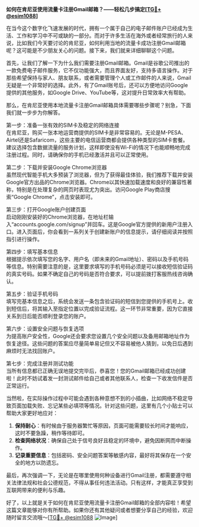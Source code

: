 **如何在肯尼亚使用流量卡注册Gmail邮箱？——轻松几步搞定[[TG💪+ @esim1088](https://t.me/s/esim1088)]**

在当今这个数字化飞速发展的时代，拥有一个属于自己的电子邮件账户已经成为生活、工作和学习中不可或缺的一部分。而对于许多生活在海外或者经常旅行的人来说，比如我们今天要讨论的肯尼亚，如何利用当地的流量卡成功注册Gmail邮箱呢？这可能是不少朋友关心的问题。接下来，我们就来详细聊聊这个问题。

首先，让我们了解一下为什么我们需要注册Gmail邮箱。Gmail是谷歌公司推出的一款免费电子邮件服务，它不仅功能强大，而且界面友好，支持多语言操作。对于那些希望保持与家人、朋友联系，或者需要管理个人或工作邮件的人来说，Gmail无疑是一个非常好的选择。此外，有了Gmail账号后，还可以方便地访问Google提供的其他服务，如Google Drive、YouTube等，这对提升日常效率大有帮助。

那么，在肯尼亚使用本地流量卡注册Gmail邮箱具体需要哪些步骤呢？别急，下面我们就一步步为你解答。

第一步：准备一张有效的SIM卡及稳定的网络连接  
在肯尼亚，购买一张本地运营商提供的SIM卡是非常容易的。无论是M-PESA、Airtel还是Safaricom，这些主要的电信运营商都会提供各种类型的SIM卡套餐。建议选择包含数据流量的服务计划，这样即使没有Wi-Fi的情况下也能顺畅地完成注册过程。同时，请确保你的手机已经激活并且可以正常使用。

第二步：下载并安装Google Chrome浏览器  
虽然现代智能手机大多预装了浏览器，但为了获得最佳体验，我们推荐下载并安装Google官方出品的Chrome浏览器。Chrome以其快速加载速度和良好的兼容性著称，特别是在处理复杂的网页时表现尤为突出。访问Google Play商店搜索“Google Chrome”，点击安装即可。

第三步：打开Google账户创建页面  
启动刚刚安装好的Chrome浏览器，在地址栏输入“accounts.google.com/signup”并回车。这是Google官方提供的新用户注册入口。进入页面后，你会看到一系列关于创建新账户的信息提示，请仔细阅读并按照指引进行操作。

第四步：填写基本信息  
根据提示依次填写您的名字、用户名（即未来的Gmail地址）、密码以及手机号码等信息。特别需要注意的是，这里要求填写的手机号码必须是可以接收短信验证码的真实号码。如果不确定自己的号码是否符合要求，可以提前拨打客服热线咨询确认。

第五步：验证手机号码  
填写完基本信息之后，系统会发送一条包含验证码的短信到您提供的手机号上。收到短信后，将其输入至指定位置以完成验证流程。这一环节非常重要，因为它直接关系到日后能否顺利登录您的账户。

第六步：设置安全问题与恢复选项  
为提高账户安全性，Google还会要求您设置几个安全问题以及备用邮箱地址作为恢复途径。这些问题的答案应尽量简单易记但又不容易被他人猜到，以免日后遇到麻烦时无法找回账户。

第七步：完成注册并测试功能  
当所有信息都已正确无误地提交完毕后，恭喜您！您的Gmail邮箱已经成功创建啦！此时不妨试着发一封测试邮件给自己或者其他联系人，检查一下收发信件是否正常运行。

当然啦，在实际操作过程中可能会遇到各种意想不到的小插曲，比如网络不稳定导致页面加载失败、忘记某些必填项等情况。针对这些问题，这里有几个小贴士可以帮助大家更好地应对：

1. **保持耐心**：有时候由于服务器繁忙等原因，页面可能需要较长时间才能响应，这时不要急躁，稍作等待即可。
2. **检查网络状况**：确保自己处于信号良好且稳定的环境中，避免因断网而中断操作。
3. **记录重要信息**：包括密码、安全问题答案等敏感内容，最好将其保存在一个安全的地方以防遗忘。

最后，再次强调一下，无论是在哪里使用何种设备进行Gmail注册，都需要遵守相关法律法规和社会公德规范，不得从事任何违法活动。只有这样，才能真正享受到互联网带来的便利与乐趣。

好了，以上就是关于如何在肯尼亚使用流量卡注册Gmail邮箱的全部内容啦！希望这篇文章能够对你有所帮助。如果你还有其他疑问或者想要分享自己的经验，欢迎随时留言交流哦～[[TG💪+ @esim1088](https://t.me/s/esim1088) ![Image](https://i.postimg.cc/4NQfJmqS/Snipaste-2025-05-13-00-14-12.png)]